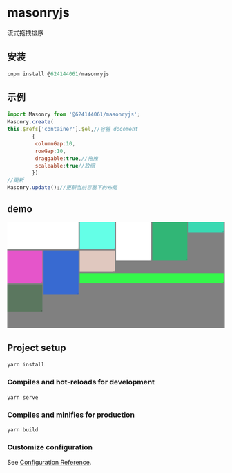 # masonryjs

流式拖拽排序

## 安装

```javascript
cnpm install @624144061/masonryjs
```

## 示例

```javascript
import Masonry from '@624144061/masonryjs';
Masonry.create(
this.$refs['container'].$el,//容器 docoment
        {
         columnGap:10,
         rowGap:10,
         draggable:true,//拖拽
         scaleable:true//放缩
        })
//更新
Masonry.update();//更新当前容器下的布局
```

## demo

![](image/README/1617247042015.png)

## Project setup

```
yarn install
```

### Compiles and hot-reloads for development

```
yarn serve
```

### Compiles and minifies for production

```
yarn build
```

### Customize configuration

See [Configuration Reference](https://cli.vuejs.org/config/).
